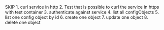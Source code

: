 SKIP 1. curl service in http 
2. Test that is possible to curl the service in https with test container
3. authenticate against service
4. list all configObjects
5. list one config object by id
6. create one object
7. update one object
8. delete one object